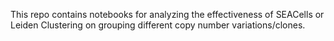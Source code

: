 This repo contains notebooks for analyzing the effectiveness of SEACells or Leiden Clustering on grouping different copy number variations/clones.

